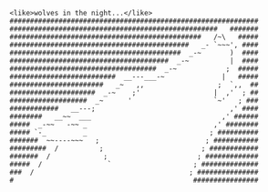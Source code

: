     <like>wolves in the night...</like>
    ############################################################# 
    ###################################################   ####### 
    ###############################################   /~\   #####
    ############################################   _- `~~~', ####
    ##########################################  _-~       )  ####
    #######################################  _-~          |  ####
    ####################################  _-~            ;  #####
    ##########################  __---___-~              |   #####
    #######################   _~   ,,                  ;  `,,  ##
    #####################  _-~    ;'                  |  ,'  ; ##
    ###################  _~      '                    `~'   ; ###
    ############   __---;                                 ,' ####
    ########   __~~  ___                                ,' ######
    #####  _-~~   -~~ _                               ,' ########
    ##### `-_         _                              ; ##########
    #######  ~~----~~~   ;                          ; ###########
    #########  /          ;                        ; ############
    #######  /             ;                      ; #############
    #####  /                `                    ; ##############
    ###  /                                      ; ###############
    #                                            ################    
